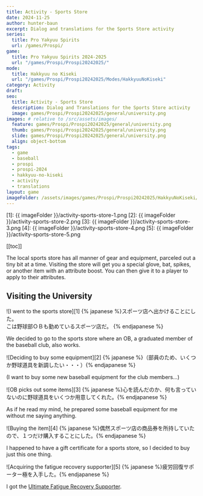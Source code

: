 ```yaml
---
title: Activity - Sports Store
date: 2024-11-25
author: hunter-baun
excerpt: Dialog and translations for the Sports Store activity
series:
  title: Pro Yakyuu Spirits
  url: /games/Prospi/
game: 
  title: Pro Yakyuu Spirits 2024-2025
  url: "/games/Prospi/Prospi20242025/"
mode: 
  title: Hakkyuu no Kiseki
  url: "/games/Prospi/Prospi20242025/Modes/HakkyuuNoKiseki"
category: Activity
draft: 
seo:
  title: Activity - Sports Store
  description: Dialog and Translations for the Sports Store activity
  image: games/Prospi/Prospi20242025/general/university.png
images: # relative to /src/assets/images/
  feature: games/Prospi/Prospi20242025/general/university.png
  thumb: games/Prospi/Prospi20242025/general/university.png
  slide: games/Prospi/Prospi20242025/general/university.png
  align: object-bottom
tags:
  - game
  - baseball
  - prospi
  - prospi-2024
  - hakkyuu-no-kiseki
  - activity
  - translations
layout: game
imageFolder: /assets/images/games/Prospi/Prospi20242025/HakkyuNoKiseki/Activities/Sports-Store
---
```

[1]: {{ imageFolder }}/activity-sports-store-1.png
[2]: {{ imageFolder }}/activity-sports-store-2.png
[3]: {{ imageFolder }}/activity-sports-store-3.png
[4]: {{ imageFolder }}/activity-sports-store-4.png
[5]: {{ imageFolder }}/activity-sports-store-5.png

[[toc]]

<article class="prose max-w-xl lg:max-w-4xl lg:prose-lg">

The local sports store has all manner of gear and equipment, parceled out a tiny bit at a time. Visiting the store will get you a special glove, bat, spikes, or another item with an attribute boost. You can then give it to a player to apply to their attributes.

## Visiting the University
![I went to the sports store][1]
{% japanese %}スポーツ店へ出かけることにした。<br />こは野球部ＯＢも勤めているスポーツ店だ。
{% endjapanese %}

We decided to go to the sports store where an OB, a graduated member of the baseball club, also works.

![Deciding to buy some equipment][2]
{% japanese %}（部員のため、いくつか野球道具を新調したい・・・）{% endjapanese %}

(I want to buy some new baseball equipment for the club members...)

![OB picks out some items][3]
{% japanese %}心を読んだのか、何も言っていないのに野球道具をいくつか用意してくれた。{% endjapanese %}

As if he read my mind, he prepared some baseball equipment for me without me saying anything.

![Buying the item][4]
{% japanese %}偶然スポーツ店の商品券を所持していたので、１つだけ購入することにした。{% endjapanese %}

I happened to have a gift certificate for a sports store, so I decided to buy just this one thing.

![Acquiring the fatigue recovery supporter][5]
{% japanese %}疲労回復サポーター極を入手した。{% endjapanese %}

I got the [Ultimate Fatigue Recovery Supporter](../../General/Items).

</article>